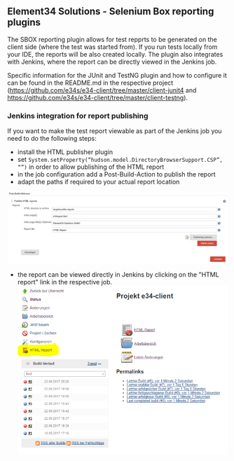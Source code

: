 ## Element34 Solutions - Selenium Box reporting plugins

The SBOX reporting plugin allows for test repprts to be generated on the client side (where the test was started from). If you run tests locally from your IDE, the reports will be also created locally. 
The plugin also integrates with Jenkins, where the report can be directly viewed in the Jenkins job. 

Specific information for the JUnit and TestNG plugin and how to configure it can be found in the README.md in the respective project (https://github.com/e34s/e34-client/tree/master/client-junit4 and https://github.com/e34s/e34-client/tree/master/client-testng). 

### Jenkins integration for report publishing
If you want to make the test report viewable as part of the Jenkins job you need to do the following steps: 

- install the HTML publisher plugin 
- set ``System.setProperty(“hudson.model.DirectoryBrowserSupport.CSP”, “”)`` in order to allow publishing of the HTML report 
- in the job configuration add a Post-Build-Action to publish the report
- adapt the paths if required to your actual report location

![alt text](/images/html-publisher.PNG "HTML publisher setup")
  
- the report can be viewed directly in Jenkins by clicking on the "HTML report" link in the respective job. 
![alt text](/images/html-publisher-left.PNG "HTML publisher link")
